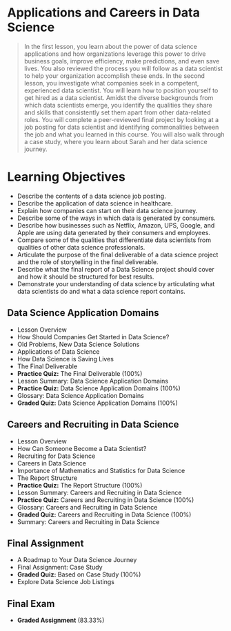 # Applications and Careers in Data Science
> In the first lesson, you learn about the power of data science applications and how organizations leverage this power to drive business goals, improve efficiency, make predictions, and even save lives. You also reviewed the process you will follow as a data scientist to help your organization accomplish these ends. In the second lesson, you investigate what companies seek in a competent, experienced data scientist. You will learn how to position yourself to get hired as a data scientist. Amidst the diverse backgrounds from which data scientists emerge, you identify the qualities they share and skills that consistently set them apart from other data-related roles. You will complete a peer-reviewed final project by looking at a job posting for data scientist and identifying commonalities between the job and what you learned in this course. You will also walk through a case study, where you learn about Sarah and her data science journey.
# Learning Objectives
- Describe the contents of a data science job posting.
- Describe the application of data science in healthcare.
- Explain how companies can start on their data science journey.
- Describe some of the ways in which data is generated by consumers.
- Describe how businesses such as Netflix, Amazon, UPS, Google, and Apple are using data generated by their consumers and employees.
- Compare some of the qualities that differentiate data scientists from qualities of other data science professionals.
- Articulate the purpose of the final deliverable of a data science project and the role of storytelling in the final deliverable.
- Describe what the final report of a Data Science project should cover and how it should be structured for best results.
- Demonstrate your understanding of data science by articulating what data scientists do and what a data science report contains.
## Data Science Application Domains
- Lesson Overview
- How Should Companies Get Started in Data Science?
- Old Problems, New Data Science Solutions
- Applications of Data Science
- How Data Science is Saving Lives
- The Final Deliverable
- **Practice Quiz:** The Final Deliverable (100%)
- Lesson Summary: Data Science Application Domains
- **Practice Quiz:** Data Science Application Domains (100%)
- Glossary: Data Science Application Domains
- **Graded Quiz:** Data Science Application Domains (100%)

## Careers and Recruiting in Data Science
- Lesson Overview
- How Can Someone Become a Data Scientist?
- Recruiting for Data Science
- Careers in Data Science
- Importance of Mathematics and Statistics for Data Science
- The Report Structure
- **Practice Quiz:** The Report Structure (100%)
- Lesson Summary: Careers and Recruiting in Data Science
- **Practice Quiz:** Careers and Recruiting in Data Science (100%)
- Glossary: Careers and Recruiting in Data Science
- **Graded Quiz:** Careers and Recruiting in Data Science (100%)
- Summary: Careers and Recruiting in Data Science

## Final Assignment
- A Roadmap to Your Data Science Journey
- Final Assignment: Case Study
- **Graded Quiz:** Based on Case Study (100%)
- Explore Data Science Job Listings

## Final Exam
- **Graded Assignment** (83.33%)
